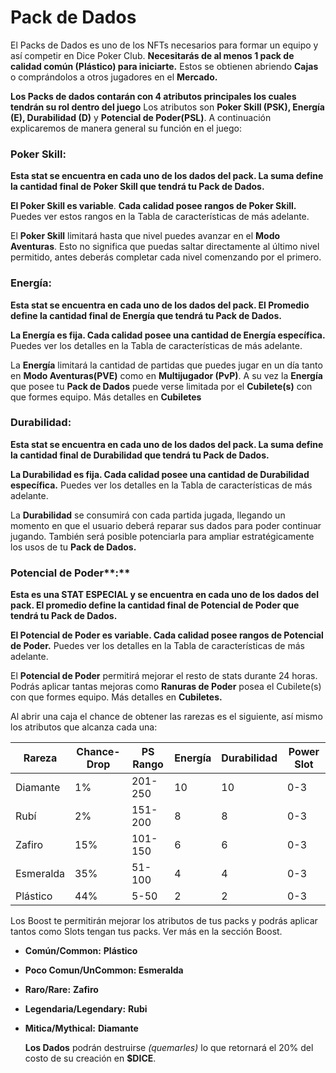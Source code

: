 # Pack de Dados

El Packs de Dados es uno de los NFTs necesarios para formar un equipo y así competir en Dice Poker Club. **Necesitarás de al menos 1 pack de calidad común (Plástico) para iniciarte.** Estos se obtienen abriendo **Cajas** o comprándolos a otros jugadores en el **Mercado.**

**Los Packs de dados contarán con 4 atributos principales los cuales tendrán su rol dentro del juego**
Los atributos son **Poker Skill (PSK), Energía (E), Durabilidad (D)** y **Potencial de Poder(PSL)**. A continuación explicaremos de manera general su función en el juego:

### **Poker Skill:**

**Esta stat se encuentra en cada uno de los dados del pack. La suma define la cantidad final de Poker Skill que tendrá tu Pack de Dados.** 

**El Poker Skill es variable**. **Cada calidad posee rangos de Poker Skill.** Puedes ver estos rangos en la Tabla de características de más adelante.

El **Poker Skill** limitará hasta que nivel puedes avanzar en el **Modo Aventuras**. Esto no significa que puedas saltar directamente al último nivel permitido, antes deberás completar cada nivel comenzando por el primero.

### **Energía:**

**Esta stat se encuentra en cada uno de los dados del pack. El Promedio define la cantidad final de Energía que tendrá tu Pack de Dados.** 

**La Energía es fija. Cada calidad posee una cantidad de Energía específica.** Puedes ver los detalles en la Tabla de características de más adelante.

La **Energía** limitará la cantidad de partidas que puedes jugar en un día tanto en **Modo Aventuras(PVE)** como en **Multijugador (PvP)**. A su vez la **Energía** que posee tu **Pack de Dados** puede verse limitada por el **Cubilete(s)** con que formes equipo. Más detalles en **Cubiletes**

### **Durabilidad:**

**Esta stat se encuentra en cada uno de los dados del pack. La suma define la cantidad final de Durabilidad que tendrá tu Pack de Dados.** 

**La Durabilidad es fija. Cada calidad posee una cantidad de Durabilidad específica.** Puedes ver los detalles en la Tabla de características de más adelante.

La **Durabilidad** se consumirá con cada partida jugada, llegando un momento en que el usuario deberá reparar sus dados para poder continuar jugando. También será posible potenciarla para ampliar estratégicamente los usos de tu **Pack de Dados.**

### Potencial de Poder**:**

**Esta es una STAT ESPECIAL y se encuentra en cada uno de los dados del pack. El promedio define la cantidad final de Potencial de Poder que tendrá tu Pack de Dados.** 

**El Potencial de Poder es variable. Cada calidad posee rangos de Potencial de Poder.** Puedes ver los detalles en la Tabla de características de más adelante.

El **Potencial de Poder** permitirá mejorar el resto de stats durante 24 horas. Podrás aplicar tantas mejoras como **Ranuras de Poder** posea el Cubilete(s) con que formes equipo. Más detalles en **Cubiletes.**

Al abrir una caja el chance de obtener las rarezas es el siguiente, así mismo los atributos que alcanza cada una:

| Rareza | Chance- Drop | PS Rango | Energía | Durabilidad | Power Slot |
| --- | --- | --- | --- | --- | --- |
| Diamante | 1% | 201-250 | 10 | 10 | 0-3 |
| Rubí | 2% | 151-200 | 8 | 8 | 0-3 |
| Zafiro | 15% | 101-150 | 6 | 6 | 0-3 |
| Esmeralda | 35% | 51-100 | 4 | 4 | 0-3 |
| Plástico | 44% | 5-50 | 2 | 2 | 0-3 |

Los Boost te permitirán mejorar los atributos de tus packs y podrás aplicar tantos como Slots tengan tus packs. Ver más en la sección Boost.

- **Común/Common:**  **Plástico**
- **Poco Comun/UnCommon:  Esmeralda**
- **Raro/Rare:**  **Zafiro**
- **Legendaria/Legendary:**  **Rubi**
- **Mitica/Mythical:**  **Diamante**
    
    **Los Dados** podrán destruirse *(quemarles)* lo que retornará el 20% del costo de su creación en **$DICE**.